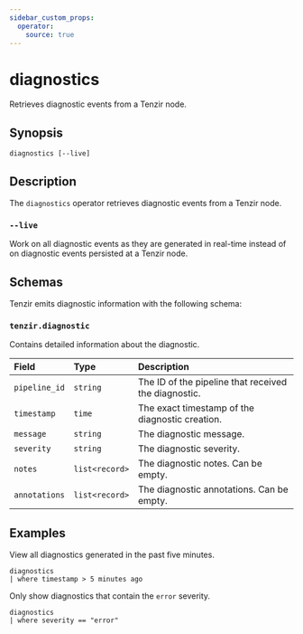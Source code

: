 ```yaml
---
sidebar_custom_props:
  operator:
    source: true
---
```


# diagnostics

Retrieves diagnostic events from a Tenzir node.

## Synopsis

```
diagnostics [--live]
```

## Description

The `diagnostics` operator retrieves diagnostic events from a Tenzir
node.

### `--live`

Work on all diagnostic events as they are generated in real-time instead of on
diagnostic events persisted at a Tenzir node.

## Schemas

Tenzir emits diagnostic information with the following schema:

### `tenzir.diagnostic`

Contains detailed information about the diagnostic.

|Field|Type|Description|
|:-|:-|:-|
|`pipeline_id`|`string`|The ID of the pipeline that received the diagnostic.|
|`timestamp`|`time`|The exact timestamp of the diagnostic creation.|
|`message`|`string`|The diagnostic message.|
|`severity`|`string`|The diagnostic severity.|
|`notes`|`list<record>`|The diagnostic notes. Can be empty.|
|`annotations`|`list<record>`|The diagnostic annotations. Can be empty.|

## Examples

View all diagnostics generated in the past five minutes.

```
diagnostics
| where timestamp > 5 minutes ago
```

Only show diagnostics that contain the `error` severity.

```
diagnostics
| where severity == "error"
```
